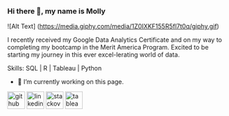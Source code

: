 ### Hi there 👋, my name is Molly

![Alt Text] (https://media.giphy.com/media/1Z0IXKF155R5fl7t0q/giphy.gif)

I recently received my Google Data Analytics Certificate and on my way to completing my bootcamp in the Merit America Program.  Excited to be starting my journey in this ever excel-lerating world of data.

Skills: SQL | R | Tableau | Python 

- 🔭 I’m currently working on this page. 


[<img src='https://cdn.jsdelivr.net/npm/simple-icons@3.0.1/icons/github.svg' alt='github' height='40'>](https://github.com/mollygrmn)  [<img src='https://cdn.jsdelivr.net/npm/simple-icons@3.0.1/icons/linkedin.svg' alt='linkedin' height='40'>](https://www.linkedin.com/in/molly-gorman/)  [<img src='https://cdn.jsdelivr.net/npm/simple-icons@3.0.1/icons/stackoverflow.svg' alt='stackoverflow' height='40'>](https://stackoverflow.com/users/21522209) 
[<img src='https://cdn.jsdelivr.net/npm/simple-icons@3.0.1/icons/tableau.svg' alt='tableau' height='40'>](https://public.tableau.com/app/profile/molly.gorman)  




  


